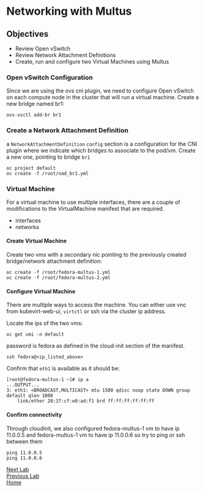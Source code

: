 # Networking with Multus

## Objectives

- Review Open vSwitch
- Review Network Attachment Definitions
- Create, run and configure two Virtual Machines using Multus

### Open vSwitch Configuration

Since we are using the ovs cni plugin, we need to configure Open vSwitch on
each compute node in the cluster that will run a virtual machine. 
Create a new bridge named br1:

```
ovs-vsctl add-br br1
```

### Create a Network Attachment Definition

a `NetworkAttachmentDefinition` `config` section is a configuration for the CNI plugin where we indicate which bridges to associate to the pod/vm.
Create a new one, pointing to bridge `br1`

```
oc project default
oc create -f /root/nad_br1.yml
```

### Virtual Machine

For a virtual machine to use multiple interfaces, there are a couple of modifications to the VirtualMachine manifest that are required.

- interfaces
- networks

#### Create Virtual Machine

Create two vms with a secondary nic pointing to the previously created bridge/network attachment definition:

```
oc create -f /root/fedora-multus-1.yml 
oc create -f /root/fedora-multus-2.yml 
```

#### Configure Virtual Machine

There are multiple ways to access the machine. You can either use 
vnc from kubevirt-web-ui, `virtctl` or ssh via the cluster ip address.

Locate the ips of the two vms:

```
oc get vmi -n default
```

password is fedora as defined in the cloud-init section of the manifest.

```
ssh fedora@<ip_listed_above>
```

Confirm that `eth1` is available as it should be:

```
[root@fedora-multus-1 ~]# ip a
...OUTPUT...
3: eth1: <BROADCAST,MULTICAST> mtu 1500 qdisc noop state DOWN group default qlen 1000
    link/ether 20:37:cf:e0:ad:f1 brd ff:ff:ff:ff:ff:ff
```

#### Confirm connectivity

Through cloudinit, we also configured fedora-multus-1 vm to have ip 11.0.0.5 and fedora-multus-1 vm to have ip 11.0.0.6 so try to ping or ssh between them

```
ping 11.0.0.5
ping 11.0.0.6
```

[Next Lab](../lab9/lab9.md)\
[Previous Lab](../lab7/lab7.md)\
[Home](../../README.md)
